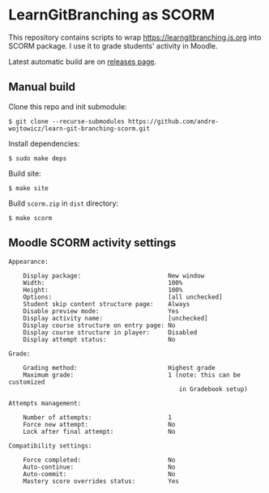 # LearnGitBranching as SCORM

This repository contains scripts to wrap <https://learngitbranching.js.org> into SCORM package. I use it to grade students' activity in Moodle.

Latest automatic build are on [releases page](https://github.com/andre-wojtowicz/learn-git-branching-scorm/releases).

## Manual build

Clone this repo and init submodule:

```shell
$ git clone --recurse-submodules https://github.com/andre-wojtowicz/learn-git-branching-scorm.git
```

Install dependencies:

```shell
$ sudo make deps
```

Build site:

```shell
$ make site
```

Build `scorm.zip` in `dist` directory:

```shell
$ make scorm
```

## Moodle SCORM activity settings

```plaintext
Appearance:

    Display package:                        New window
    Width:                                  100%
    Height:                                 100%
    Options:                                [all unchecked]
    Student skip content structure page:    Always
    Disable preview mode:                   Yes
    Display activity name:                  [unchecked]
    Display course structure on entry page: No
    Display course structure in player:     Disabled
    Display attempt status:                 No

Grade:

    Grading method:                         Highest grade
    Maximum grade:                          1 (note: this can be customized
                                               in Gradebook setup)

Attempts management:

    Number of attempts:                     1
    Force new attempt:                      No
    Lock after final attempt:               No

Compatibility settings:

    Force completed:                        No
    Auto-continue:                          No
    Auto-commit:                            No
    Mastery score overrides status:         Yes
```